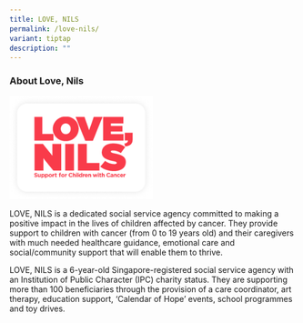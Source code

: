 ```yaml
---
title: LOVE, NILS
permalink: /love-nils/
variant: tiptap
description: ""
---
```

<h3>About Love, Nils</h3>
<p></p>
<p></p>
<div class="isomer-image-wrapper">
<img style="width: 50%;" height="auto" width="100%" alt="" src="/images/love_nils_2.png">
</div>
<p></p>
<p>LOVE, NILS is a dedicated social service agency committed to making a
positive impact in the lives of children affected by cancer. They provide
support to children with cancer (from 0 to 19 years old) and their caregivers
with much needed healthcare guidance, emotional care and social/community
support that will enable them to thrive.</p>
<p>LOVE, NILS is a 6-year-old Singapore-registered social service agency
with an Institution of Public Character (IPC) charity status. They are
supporting more than 100 beneficiaries through the provision of a care
coordinator, art therapy, education support, ‘Calendar of Hope’ events,
school programmes and toy drives.</p>
<p></p>
<p></p>
<p></p>